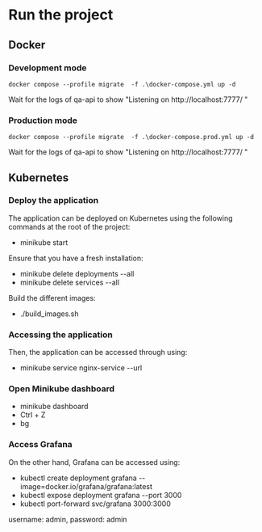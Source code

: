 # Run the project
## Docker
### Development mode
```shell
docker compose --profile migrate  -f .\docker-compose.yml up -d
```
Wait for the logs of qa-api to show "Listening on http://localhost:7777/
"
### Production mode
```shell
docker compose --profile migrate  -f .\docker-compose.prod.yml up -d
```
Wait for the logs of qa-api to show "Listening on http://localhost:7777/
"
## Kubernetes
### Deploy the application
The application can be deployed on Kubernetes using the following commands at the root of the project:
- minikube start

Ensure that you have a fresh installation:
- minikube delete deployments --all
- minikube delete services --all

Build the different images:
- ./build_images.sh

### Accessing the application
Then, the application can be accessed through using:
- minikube service nginx-service --url

### Open Minikube dashboard
- minikube dashboard
- Ctrl + Z
- bg

### Access Grafana
On the other hand, Grafana can be accessed using:
- kubectl create deployment grafana --image=docker.io/grafana/grafana:latest
- kubectl expose deployment grafana --port 3000
- kubectl port-forward svc/grafana 3000:3000

username: admin, password: admin